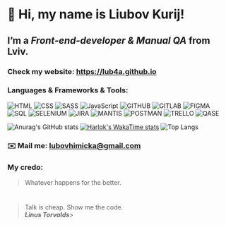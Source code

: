 # 👋 Hi, my name is **Liubov Kurij**!
##  I’m a *Front-end-developer & Manual QA*  from Lviv.
### Check my website: https://lub4a.github.io
###  Languages & Frameworks & Tools: 
![HTML](https://img.shields.io/badge/-HTML-090909?style=for-the-badge&logo=html5)
![CSS](https://img.shields.io/badge/-CSS-090909?style=for-the-badge&logo=css3)
![SASS](https://img.shields.io/badge/-SASS-090909?style=for-the-badge&logo=SASS)
![JavaScript](https://img.shields.io/badge/-JavaScript-090909?style=for-the-badge&logo=JavaScript)
![GITHUB](https://img.shields.io/badge/-gitHub-090909?style=for-the-badge&logo=gitHub)
![GITLAB](https://img.shields.io/badge/-gitlab-090909?style=for-the-badge&logo=gitlab)
![FIGMA](https://img.shields.io/badge/-FIGMA-090909?style=for-the-badge&logo=FIGMA)
![SQL](https://img.shields.io/badge/-SQL-090909?style=for-the-badge&logo=SQL)
![SELENIUM](https://img.shields.io/badge/-SELENIUM-090909?style=for-the-badge&logo=SELENIUM)
![JIRA](https://img.shields.io/badge/-JIRA-090909?style=for-the-badge&logo=JIRA)
![MANTIS](https://img.shields.io/badge/-MANTIS-090909?style=for-the-badge&logo=MANTIS)
![POSTMAN](https://img.shields.io/badge/-POSTMAN-090909?style=for-the-badge&logo=POSTMAN)
![TRELLO](https://img.shields.io/badge/-TRELLO-090909?style=for-the-badge&logo=TRELLO)
![QASE](https://img.shields.io/badge/-QASE-090909?style=for-the-badge&logo=QASE)

![Anurag's GitHub stats](https://github-readme-stats.vercel.app/api?username=lub4a&show_icons=true&theme=cobalt)
[![Harlok's WakaTime stats](https://github-readme-stats.vercel.app/api/wakatime?username=lub4a)](https://github.com/anuraghazra/github-readme-stats)
![Top Langs](https://github-readme-stats.vercel.app/api/top-langs/?username=lub4a&langs_count=5)

### ✉️ Mail me: lubovhimicka@gmail.com
### My credo:
> Whatever happens for the better.<br>
#
> Talk is cheap. Show me the code. <br>
>***Linus Torvalds***>
